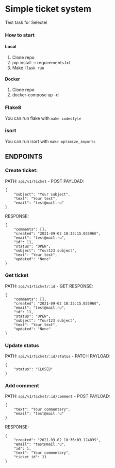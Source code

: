 # Simple ticket system
Test task for Selectel

### How to start
#### Local
1. Clone repo
2. pip install -r requirements.txt
3. Make ```Flask run```

#### Docker
1. Clone repo
2. docker-compose up -d

### Flake8
You can run flake with ```make codestyle```
### isort
You can run isort with ```make optimize_imports```

## ENDPOINTS

### Create ticket:
PATH: ```api/v1/ticket``` - POST
PAYLOAD:
```
{
    "subject": "Your subject",
    "text": "Your text",
    "email": "test@mail.ru"
}
```
RESPONSE:
```
{
    "comments": [],
    "created": "2021-09-02 18:33:15.035960",
    "email": "test@mail.ru",
    "id": 11,
    "status": "OPEN",
    "subject": "Your123 subject",
    "text": "Your text",
    "updated": "None"
}
```

### Get ticket
PATH: ```api/v1/ticket/:id``` - GET
RESPONSE:
```
{
    "comments": [],
    "created": "2021-09-02 18:33:15.035960",
    "email": "test@mail.ru",
    "id": 11,
    "status": "OPEN",
    "subject": "Your123 subject",
    "text": "Your text",
    "updated": "None"
}
```

### Update status
PATH: ```api/v1/ticket/:id/status``` - PATCH
PAYLOAD:
```
{
    "status": "CLOSED"
}
```

### Add comment
PATH: ```api/v1/ticket/:id/comment``` - POST
PAYLOAD:
```
{
    "text": "Your commentary",
    "email": "test@mail.ru"
}
```
RESPONSE:
```
{
    "created": "2021-09-02 18:36:03.124839",
    "email": "test@mail.ru",
    "id": 1,
    "text": "Your commentary",
    "ticket_id": 11
}
```